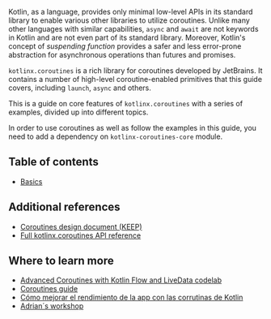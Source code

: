 Kotlin, as a language, provides only minimal low-level APIs in its standard library to enable various other 
libraries to utilize coroutines. Unlike many other languages with similar capabilities, `async` and `await`
are not keywords in Kotlin and are not even part of its standard library. Moreover, Kotlin's concept
of _suspending function_ provides a safer and less error-prone abstraction for asynchronous 
operations than futures and promises.  

`kotlinx.coroutines` is a rich library for coroutines developed by JetBrains. It contains a number of high-level 
coroutine-enabled primitives that this guide covers, including `launch`, `async` and others. 

This is a guide on core features of `kotlinx.coroutines` with a series of examples, divided up into different topics.

In order to use coroutines as well as follow the examples in this guide, you need to add a dependency on `kotlinx-coroutines-core` module.

## Table of contents

* [Basics](../Coroutines/kotlin-coroutines-master/README.md)

## Additional references

* [Coroutines design document (KEEP)](https://github.com/Kotlin/kotlin-coroutines/blob/master/kotlin-coroutines-informal.md)
* [Full kotlinx.coroutines API reference](https://kotlin.github.io/kotlinx.coroutines)

## Where to learn more

* [Advanced Coroutines with Kotlin Flow and LiveData codelab](https://codelabs.developers.google.com/codelabs/advanced-kotlin-coroutines/index.html#0)
* [Coroutines guide](https://github.com/Kotlin/kotlinx.coroutines/blob/master/docs/coroutines-guide.md)
* [Cómo mejorar el rendimiento de la app con las corrutinas de Kotlin](https://developer.android.com/kotlin/coroutines)
* [Adrian´s workshop](https://docs.google.com/presentation/d/1K_BUJ5Xjy7MmRbBSz7Esc-B9z5Ll08lfzrnGqS6rpWA/edit?usp=sharing)